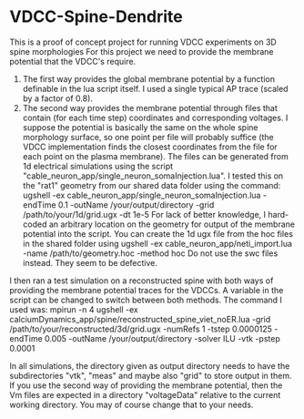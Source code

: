 # VDCC-Spine-Dendrite
This is a proof of concept project for running VDCC experiments on 3D spine morphologies
For this project we need to provide the membrane potential that the VDCC's require.
1. The first way provides the global membrane potential by a function definable in the lua script itself. I used a single typical AP trace (scaled by a factor of 0.8).
2. The second way provides the membrane potential through files that contain (for each time step) coordinates and corresponding voltages. I suppose the potential is basically the same on the whole spine morphology surface, so one point per file will probably suffice (the VDCC implementation finds the closest coordinates from the file for each point on the plasma membrane).
The files can be generated from 1d electrical simulations using the script "cable_neuron_app/single_neuron_somaInjection.lua".
I tested this on the "rat1" geometry from our shared data folder using the command:
	ugshell -ex cable_neuron_app/single_neuron_somaInjection.lua -endTime 0.1
		-outName /your/output/directory -grid /path/to/your/1d/grid.ugx -dt 1e-5
For lack of better knowledge, I hard-coded an arbitrary location on the geometry for output of the membrane potential into the script.
You can create the 1d ugx file from the hoc files in the shared folder using
	ugshell -ex cable_neuron_app/neti_import.lua -name /path/to/geometry.hoc -method hoc
Do not use the swc files instead. They seem to be defective.

I then ran a test simulation on a reconstructed spine with both ways of providing the membrane potential traces for the VDCCs. A variable in the script can be changed to switch between both methods.
The command I used was:
	mpirun -n 4 ugshell -ex calciumDynamics_app/spine/reconstructed_spine_viet_noER.lua
		-grid /path/to/your/reconstructed/3d/grid.ugx -numRefs 1 -tstep 0.0000125
		-endTime 0.005 -outName /your/output/directory -solver ILU -vtk -pstep 0.0001 

In all simulations, the directory given as output directory needs to have the subdirectories "vtk", "meas" and maybe also "grid" to store output in them.
If you use the second way of providing the membrane potential, then the Vm files are expected in a directory "voltageData" relative to the current working directory. You may of course change that to your needs.
